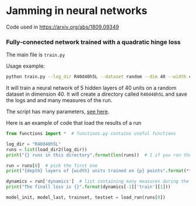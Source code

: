 # Jamming in neural networks

Code used in https://arxiv.org/abs/1809.09349

### Fully-connected network trained with a quadratic hinge loss

The main file is `train.py`

Usage example:
```bash
python train.py --log_dir R40d40h5L --dataset random --dim 40 --width 40 --depth 5 --p 24000 --optimizer adam --n_steps_max 100
```

It will train a neural network of 5 hidden layers of 40 units on a random dataset in dimension 40.
It will create a directory called `R40d40h5L` and save the logs and and many measures of the run.

The script has many parameters, [see here](https://github.com/mariogeiger/nn_jamming/blob/master/train.py#L18-L50).

Here is an example of code that load the results of a run
```python
from functions import *  # functions.py contains useful functions

log_dir = "R40d40h5L"
runs = list(load_dir2(log_dir))
print("{} runs in this directory".format(len(runs))  # 1 if you ran the command above

run = runs[0]  # pick the first one
print("{depth} layers of {width} units trained on {p} points".format(**run['desc']))

dynamics = run['dynamics']  # list containing many measures during the training
print("The finall loss is {}".format(dynamics[-1]['train'][1]))

model_init, model_last, trainset, testset = load_run(runs[0])
```
